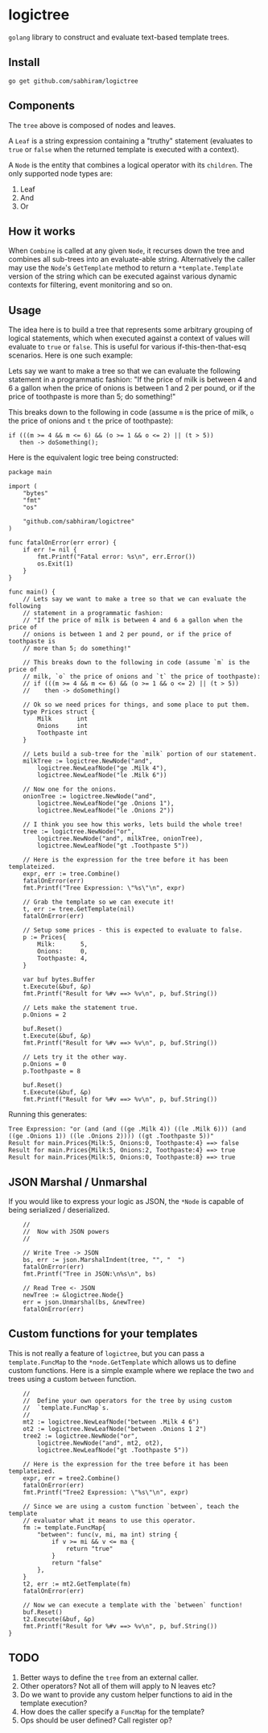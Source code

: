 # logictree

`golang` library to construct and evaluate text-based template trees.

## Install

```
go get github.com/sabhiram/logictree
```

## Components

The `tree` above is composed of nodes and leaves. 

A `Leaf` is a string expression containing a "truthy" statement (evaluates to `true` or `false` when the returned template is executed with a context).

A `Node` is the entity that combines a logical operator with its `children`.  The only supported node types are:
1. Leaf
2. And
3. Or

## How it works

When `Combine` is called at any given `Node`, it recurses down the tree and combines all sub-trees into an evaluate-able string.  Alternatively the caller may use the `Node`'s `GetTemplate` method to return a `*template.Template` version of the string which can be executed against various dynamic contexts for filtering, event monitoring and so on.


## Usage

The idea here is to build a tree that represents some arbitrary grouping of logical statements, which when executed against a context of values will evaluate to `true` or `false`.  This is useful for various if-this-then-that-esq scenarios.  Here is one such example:

Lets say we want to make a tree so that we can evaluate the following statement in a programmatic fashion:
"If the price of milk is between 4 and 6 a gallon when the price of onions is between 1 and 2 per pound, or if the price of toothpaste is more than 5; do something!"

This breaks down to the following in code (assume `m` is the price of milk, `o` the price of onions and `t` the price of toothpaste):

```
if (((m >= 4 && m <= 6) && (o >= 1 && o <= 2) || (t > 5))
   then -> doSomething();
```
    
Here is the equivalent logic tree being constructed:

```
package main

import (
    "bytes"
    "fmt"
    "os"

    "github.com/sabhiram/logictree"
)

func fatalOnError(err error) {
    if err != nil {
        fmt.Printf("Fatal error: %s\n", err.Error())
        os.Exit(1)
    }
}

func main() {
    // Lets say we want to make a tree so that we can evaluate the following
    // statement in a programmatic fashion:
    // "If the price of milk is between 4 and 6 a gallon when the price of
    // onions is between 1 and 2 per pound, or if the price of toothpaste is
    // more than 5; do something!"

    // This breaks down to the following in code (assume `m` is the price of
    // milk, `o` the price of onions and `t` the price of toothpaste):
    // if (((m >= 4 && m <= 6) && (o >= 1 && o <= 2) || (t > 5))
    //    then -> doSomething()

    // Ok so we need prices for things, and some place to put them.
    type Prices struct {
        Milk       int
        Onions     int
        Toothpaste int
    }

    // Lets build a sub-tree for the `milk` portion of our statement.
    milkTree := logictree.NewNode("and",
        logictree.NewLeafNode("ge .Milk 4"),
        logictree.NewLeafNode("le .Milk 6"))

    // Now one for the onions.
    onionTree := logictree.NewNode("and",
        logictree.NewLeafNode("ge .Onions 1"),
        logictree.NewLeafNode("le .Onions 2"))

    // I think you see how this works, lets build the whole tree!
    tree := logictree.NewNode("or",
        logictree.NewNode("and", milkTree, onionTree),
        logictree.NewLeafNode("gt .Toothpaste 5"))

    // Here is the expression for the tree before it has been templateized.
    expr, err := tree.Combine()
    fatalOnError(err)
    fmt.Printf("Tree Expression: \"%s\"\n", expr)

    // Grab the template so we can execute it!
    t, err := tree.GetTemplate(nil)
    fatalOnError(err)

    // Setup some prices - this is expected to evaluate to false.
    p := Prices{
        Milk:       5,
        Onions:     0,
        Toothpaste: 4,
    }

    var buf bytes.Buffer
    t.Execute(&buf, &p)
    fmt.Printf("Result for %#v ==> %v\n", p, buf.String())

    // Lets make the statement true.
    p.Onions = 2

    buf.Reset()
    t.Execute(&buf, &p)
    fmt.Printf("Result for %#v ==> %v\n", p, buf.String())

    // Lets try it the other way.
    p.Onions = 0
    p.Toothpaste = 8

    buf.Reset()
    t.Execute(&buf, &p)
    fmt.Printf("Result for %#v ==> %v\n", p, buf.String())
```

Running this generates:
```
Tree Expression: "or (and (and ((ge .Milk 4)) ((le .Milk 6))) (and ((ge .Onions 1)) ((le .Onions 2)))) ((gt .Toothpaste 5))"
Result for main.Prices{Milk:5, Onions:0, Toothpaste:4} ==> false
Result for main.Prices{Milk:5, Onions:2, Toothpaste:4} ==> true
Result for main.Prices{Milk:5, Onions:0, Toothpaste:8} ==> true
```

## JSON Marshal / Unmarshal

If you would like to express your logic as JSON, the `*Node` is capable of being serialized / deserialized.

```
    //
    //  Now with JSON powers
    //

    // Write Tree -> JSON
    bs, err := json.MarshalIndent(tree, "", "  ")
    fatalOnError(err)
    fmt.Printf("Tree in JSON:\n%s\n", bs)

    // Read Tree <- JSON
    newTree := &logictree.Node{}
    err = json.Unmarshal(bs, &newTree)
    fatalOnError(err)
```

## Custom functions for your templates

This is not really a feature of `logictree`, but you can pass a `template.FuncMap` to the `*node.GetTemplate` which allows us to define custom functions.  Here is a simple example where we replace the two `and` trees using a custom `between` function.

```
    //
    //  Define your own operators for the tree by using custom
    //  `template.FuncMap`s.
    //
    mt2 := logictree.NewLeafNode("between .Milk 4 6")
    ot2 := logictree.NewLeafNode("between .Onions 1 2")
    tree2 := logictree.NewNode("or",
        logictree.NewNode("and", mt2, ot2),
        logictree.NewLeafNode("gt .Toothpaste 5"))

    // Here is the expression for the tree before it has been templateized.
    expr, err = tree2.Combine()
    fatalOnError(err)
    fmt.Printf("Tree2 Expression: \"%s\"\n", expr)

    // Since we are using a custom function `between`, teach the template
    // evaluator what it means to use this operator.
    fm := template.FuncMap{
        "between": func(v, mi, ma int) string {
            if v >= mi && v <= ma {
                return "true"
            }
            return "false"
        },
    }
    t2, err := mt2.GetTemplate(fm)
    fatalOnError(err)

    // Now we can execute a template with the `between` function!
    buf.Reset()
    t2.Execute(&buf, &p)
    fmt.Printf("Result for %#v ==> %v\n", p, buf.String())
}
```

## TODO

1. Better ways to define the `tree` from an external caller.
2. Other operators? Not all of them will apply to N leaves etc?
3. Do we want to provide any custom helper functions to aid in the template execution?
4. How does the caller specify a `FuncMap` for the template?
5. Ops should be user defined? Call register op?
